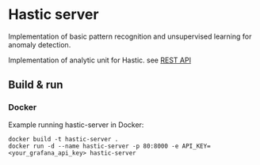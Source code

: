 # Hastic server

Implementation of basic pattern recognition and unsupervised learning for anomaly detection.

Implementation of analytic unit for Hastic. 
see [REST API](REST.md)

## Build & run

### Docker

Example running hastic-server in Docker:

```
docker build -t hastic-server .
docker run -d --name hastic-server -p 80:8000 -e API_KEY=<your_grafana_api_key> hastic-server
```
